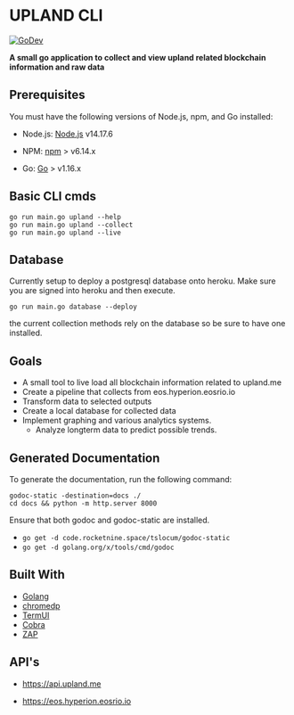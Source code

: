# UPLAND CLI

[![GoDev](https://img.shields.io/badge/go.dev-reference-007d9c?logo=go&logoColor=white&style=flat-square)](https://dothissomeday.com)

**A small go application to collect and view upland related blockchain information and raw data**

## Prerequisites

You must have the following versions of Node.js, npm, and Go installed:

- Node.js: [Node.js](https://nodejs.org/en/) v14.17.6
- NPM: [npm](https://www.npmjs.com/) > v6.14.x

- Go: [Go](https://golang.org/doc/install) > v1.16.x

## Basic CLI cmds

```shell
go run main.go upland --help
go run main.go upland --collect
go run main.go upland --live

```

## Database

Currently setup to deploy a postgresql database onto heroku.
Make sure you are signed into heroku and then execute.

```
go run main.go database --deploy

```

the current collection methods rely on the database so be sure to have one installed.

## Goals

- A small tool to live load all blockchain information related to upland.me
- Create a pipeline that collects from eos.hyperion.eosrio.io
- Transform data to selected outputs
- Create a local database for collected data
- Implement graphing and various analytics systems.
  - Analyze longterm data to predict possible trends.

## Generated Documentation

To generate the documentation, run the following command:

```shell
godoc-static -destination=docs ./
cd docs && python -m http.server 8000
```

Ensure that both godoc and godoc-static are installed.

- `go get -d code.rocketnine.space/tslocum/godoc-static`
- `go get -d golang.org/x/tools/cmd/godoc`

## Built With

- [Golang]("https://go.dev/")
- [chromedp]("https://github.com/chromedp/chromedp")
- [TermUI]("https://github.com/gizak/termui")
- [Cobra]("https://github.com/spf13/cobra")
- [ZAP]("go.uber.org/zap")

## API's

- https://api.upland.me

- https://eos.hyperion.eosrio.io
